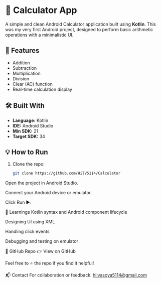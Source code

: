 # 📱 Calculator App

A simple and clean Android Calculator application built using **Kotlin**. This was my very first Android project, designed to perform basic arithmetic operations with a minimalistic UI.

## 🚀 Features

- Addition
- Subtraction
- Multiplication
- Division
- Clear (AC) function
- Real-time calculation display

## 🛠️ Built With

- **Language:** Kotlin
- **IDE:** Android Studio
- **Min SDK:** 21
- **Target SDK:** 34

## 💡 How to Run

1. Clone the repo:
   ```bash
   git clone https://github.com/HilV5114/Calculator
Open the project in Android Studio.

Connect your Android device or emulator.

Click Run ▶️.

📌 Learnings
Kotlin syntax and Android component lifecycle

Designing UI using XML

Handling click events

Debugging and testing on emulator

🔗 GitHub Repo
👉 View on GitHub

Feel free to ⭐ the repo if you find it helpful!

📬 Contact
For collaboration or feedback: hilvasoya5114@gmail.com

